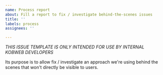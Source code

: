 ```yaml
---
name: Process report
about: Fill a report to fix / investigate behind-the-scenes issues
title: ''
labels: process
assignees: ''

---
```


*THIS ISSUE TEMPLATE IS ONLY INTENDED FOR USE BY INTERNAL KOBWEB
DEVELOPERS*

Its purpose is to allow fix / investigate an approach we're using
behind the scenes that won't directly be visible to users.
